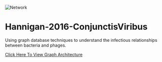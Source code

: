 ![Network](http://original.livestream.com/filestore/logos/9032cecf-3d7c-e0af-3e39-6842ed3147e3-banner.png)

# Hannigan-2016-ConjunctisViribus
Using graph database techniques to understand the infectious relationships between bacteria and phages.

[Click Here To View Graph Architecture](https://htmlpreview.github.io/?https://raw.githubusercontent.com/SchlossLab/Hannigan-2016-ConjunctisViribus/master/data/GraphArchitecture/GraphArchitecture.html?token=AGFoRzzILD_xff84Hsklg49uaHExn6OAks5XbXDYwA%3D%3D)
